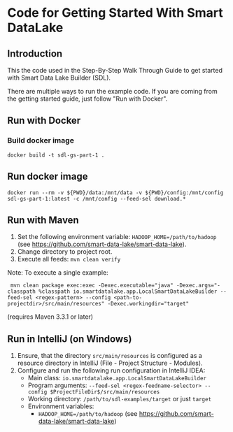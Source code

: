 # Code for Getting Started With Smart DataLake
## Introduction
This the code used in the Step-By-Step Walk Through Guide to get started with Smart Data Lake Builder (SDL).

There are multiple ways to run the example code.
If you are coming from the getting started guide, 
just follow "Run with Docker".

## Run with Docker

### Build docker image

    docker build -t sdl-gs-part-1 .

## Run docker image


    docker run --rm -v ${PWD}/data:/mnt/data -v ${PWD}/config:/mnt/config sdl-gs-part-1:latest -c /mnt/config --feed-sel download.*

## Run with Maven
1. Set the following environment variable: `HADOOP_HOME=/path/to/hadoop` (see https://github.com/smart-data-lake/smart-data-lake).
1. Change directory to project root.
1. Execute all feeds: `mvn clean verify`

Note: To execute a single example:
```
 mvn clean package exec:exec -Dexec.executable="java" -Dexec.args="-classpath %classpath io.smartdatalake.app.LocalSmartDataLakeBuilder --feed-sel <regex-pattern> --config <path-to-projectdir>/src/main/resources" -Dexec.workingdir="target"
```
(requires Maven 3.3.1 or later)

## Run in IntelliJ (on Windows)
1. Ensure, that the directory `src/main/resources` is configured as a resource directory in IntelliJ (File - Project Structure - Modules).
1. Configure and run the following run configuration in IntelliJ IDEA:
   - Main class: `io.smartdatalake.app.LocalSmartDataLakeBuilder`
   - Program arguments: `--feed-sel <regex-feedname-selector> --config $ProjectFileDir$/src/main/resources`
   - Working directory: `/path/to/sdl-examples/target` or just `target`
   - Environment variables:
      - `HADOOP_HOME=/path/to/hadoop` (see https://github.com/smart-data-lake/smart-data-lake)
